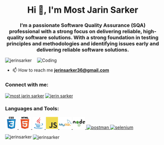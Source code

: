 <h1 align="center">Hi 👋, I'm Most Jarin Sarker</h1>
<h3 align="center">I’m a passionate Software Quality Assurance (SQA) professional with a strong focus on delivering reliable, high-quality software solutions. With a strong foundation in testing principles and methodologies and identifying issues early and delivering reliable software solutions.</h3>
<img align="right" alt="Coding" width="400" src="https://www.edureka.co/blog/wp-content/uploads/2019/02/Selenium-blog.gif">
<p align="left"> <img src="https://komarev.com/ghpvc/?username=jerinsarker&label=Profile%20views&color=0e75b6&style=flat" alt="jerinsarker" /> </p>

- 📫 How to reach me **jerinsarker36@gmail.com**

<h3 align="left">Connect with me:</h3>
<p align="left">
<a href="https://linkedin.com/in/most jarin sarker" target="blank"><img align="center" src="https://raw.githubusercontent.com/rahuldkjain/github-profile-readme-generator/master/src/images/icons/Social/linked-in-alt.svg" alt="most jarin sarker" height="30" width="40" /></a>
<a href="https://fb.com/jerin sarker" target="blank"><img align="center" src="https://raw.githubusercontent.com/rahuldkjain/github-profile-readme-generator/master/src/images/icons/Social/facebook.svg" alt="jerin sarker" height="30" width="40" /></a>
</p>

<h3 align="left">Languages and Tools:</h3>
<p align="left"> <a href="https://www.w3schools.com/css/" target="_blank" rel="noreferrer"> <img src="https://raw.githubusercontent.com/devicons/devicon/master/icons/css3/css3-original-wordmark.svg" alt="css3" width="40" height="40"/> </a> <a href="https://www.w3.org/html/" target="_blank" rel="noreferrer"> <img src="https://raw.githubusercontent.com/devicons/devicon/master/icons/html5/html5-original-wordmark.svg" alt="html5" width="40" height="40"/> </a> <a href="https://www.java.com" target="_blank" rel="noreferrer"> <img src="https://raw.githubusercontent.com/devicons/devicon/master/icons/java/java-original.svg" alt="java" width="40" height="40"/> </a> <a href="https://developer.mozilla.org/en-US/docs/Web/JavaScript" target="_blank" rel="noreferrer"> <img src="https://raw.githubusercontent.com/devicons/devicon/master/icons/javascript/javascript-original.svg" alt="javascript" width="40" height="40"/> </a> <a href="https://www.mysql.com/" target="_blank" rel="noreferrer"> <img src="https://raw.githubusercontent.com/devicons/devicon/master/icons/mysql/mysql-original-wordmark.svg" alt="mysql" width="40" height="40"/> </a> <a href="https://nodejs.org" target="_blank" rel="noreferrer"> <img src="https://raw.githubusercontent.com/devicons/devicon/master/icons/nodejs/nodejs-original-wordmark.svg" alt="nodejs" width="40" height="40"/> </a> <a href="https://postman.com" target="_blank" rel="noreferrer"> <img src="https://www.vectorlogo.zone/logos/getpostman/getpostman-icon.svg" alt="postman" width="40" height="40"/> </a> <a href="https://www.selenium.dev" target="_blank" rel="noreferrer"> <img src="https://raw.githubusercontent.com/detain/svg-logos/780f25886640cef088af994181646db2f6b1a3f8/svg/selenium-logo.svg" alt="selenium" width="40" height="40"/> </a> </p>

<p><img align="left" src="https://github-readme-stats.vercel.app/api/top-langs?username=jerinsarker&show_icons=true&locale=en&layout=compact" alt="jerinsarker" /></p>

<p>&nbsp;<img align="center" src="https://github-readme-stats.vercel.app/api?username=jerinsarker&show_icons=true&locale=en" alt="jerinsarker" /></p>
